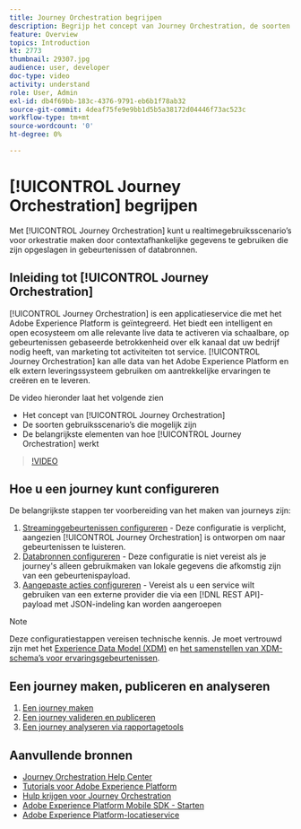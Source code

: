 ```yaml
---
title: Journey Orchestration begrijpen
description: Begrijp het concept van Journey Orchestration, de soorten gebruiksscenario’s die mogelijk zijn en de belangrijkste elementen van hoe Journey Orchestration werkt.
feature: Overview
topics: Introduction
kt: 2773
thumbnail: 29307.jpg
audience: user, developer
doc-type: video
activity: understand
role: User, Admin
exl-id: db4f69bb-183c-4376-9791-eb6b1f78ab32
source-git-commit: 4deaf75fe9e9bb1d5b5a38172d04446f73ac523c
workflow-type: tm+mt
source-wordcount: '0'
ht-degree: 0%

---
```


# [!UICONTROL Journey Orchestration] begrijpen

Met [!UICONTROL Journey Orchestration] kunt u realtimegebruiksscenario’s voor orkestratie maken door contextafhankelijke gegevens te gebruiken die zijn opgeslagen in gebeurtenissen of databronnen.

## Inleiding tot [!UICONTROL Journey Orchestration]

[!UICONTROL Journey Orchestration] is een applicatieservice die met het Adobe Experience Platform is geïntegreerd. Het biedt een intelligent en open ecosysteem om alle relevante live data te activeren via schaalbare, op gebeurtenissen gebaseerde betrokkenheid over elk kanaal dat uw bedrijf nodig heeft, van marketing tot activiteiten tot service. [!UICONTROL Journey Orchestration] kan alle data van het Adobe Experience Platform en elk extern leveringssysteem gebruiken om aantrekkelijke ervaringen te creëren en te leveren.

De video hieronder laat het volgende zien

* Het concept van [!UICONTROL Journey Orchestration]
* De soorten gebruiksscenario’s die mogelijk zijn
* De belangrijkste elementen van hoe [!UICONTROL Journey Orchestration] werkt

>[!VIDEO](https://video.tv.adobe.com/v/29307?quality=12)

## Hoe u een journey kunt configureren

De belangrijkste stappen ter voorbereiding van het maken van journeys zijn:

1. [Streaminggebeurtenissen configureren](/help/configuring-journey-orchestration/configure-streaming-events.md) - Deze configuratie is verplicht, aangezien [!UICONTROL Journey Orchestration] is ontworpen om naar gebeurtenissen te luisteren.
1. [Databronnen configureren](/help/configuring-journey-orchestration/configure-data-sources.md) - Deze configuratie is niet vereist als je journey&#39;s alleen gebruikmaken van lokale gegevens die afkomstig zijn van een gebeurtenispayload.
1. [Aangepaste acties configureren](/help/configuring-journey-orchestration/configure-actions.md) - Vereist als u een service wilt gebruiken van een externe provider die via een [!DNL REST API]-payload met JSON-indeling kan worden aangeroepen

>[!NOTE]
>
>Deze configuratiestappen vereisen technische kennis. Je moet vertrouwd zijn met het [Experience Data Model (XDM)](https://experienceleague.adobe.com/docs/platform-learn/tutorials/schemas/schemas-and-experience-data-model.html?lang=nl) en [het samenstellen van XDM-schema’s voor ervaringsgebeurtenissen](https://experienceleague.adobe.com/docs/platform-learn/tutorials/schemas/create-schemas.html?lang=nl).

## Een journey maken, publiceren en analyseren

1. [Een journey maken](/help/building-a-journey/creating-a-journey.md)
1. [Een journey valideren en publiceren](/help/validate-and-publish-a-journey.md)
1. [Een journey analyseren via rapportagetools](/help/analyze-a-journey-via-reporting-tools.md)

## Aanvullende bronnen

* [Journey Orchestration Help Center](https://experienceleague.adobe.com/docs/journeys/using/journey-orchestration-home.html?lang=nl)
* [Tutorials voor Adobe Experience Platform](https://experienceleague.adobe.com/docs/platform-learn/tutorials/overview.html?lang=nl)
* [Hulp krijgen voor Journey Orchestration](/help/understanding-journey-orchestration.md)
* [Adobe Experience Platform Mobile SDK - Starten](https://experienceleague.adobe.com/docs/platform-learn/data-collection/mobile-sdk/overview.html?lang=nl)
* [Adobe Experience Platform-locatieservice](https://experienceleague.adobe.com/docs/places/using/home.html?lang=nl)
